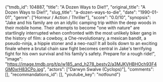 {"tmdb_id": 104887, "title": "A Dozen Ways to Die!!", "original_title": "A Dozen Ways to Die!!", "slug_title": "a-dozen-ways-to-die", "date": "1990-01-01", "genre": ["Horreur / Action / Thriller"], "score": "0.0/10", "synopsis": "Jake and his family are on an idyllic camping trip within the deep woods in their mobile home. Their attempts to become \"one with nature\" are startlingly interrupted when confronted with the most unlikely biker gang in the history of film: a cowboy, a Che-revolutionary, a mexican bandit, a pseudo-ninja, a hippie stoner and a neo-nazi! It all boils down to an exciting finale where a brutal chain saw fight becomes central in Jake's terrifying fight for his own survival and his family's safety. Prepare for a rough ride!", "image": "https://image.tmdb.org/t/p/w185_and_h278_bestv2/a3MJKVHBHOch93F4GM0xrH83CPo.jpg", "actors": ["Darwyn Swalve (Cyclops)"], "comments": [], "recommandations_id": [], "youtube_key": "notfound"}